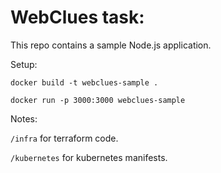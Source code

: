 # WebClues task:
This repo contains a sample Node.js application.


Setup:
```
docker build -t webclues-sample .

docker run -p 3000:3000 webclues-sample
```

Notes:

`/infra` for terraform code.

`/kubernetes` for kubernetes manifests.
